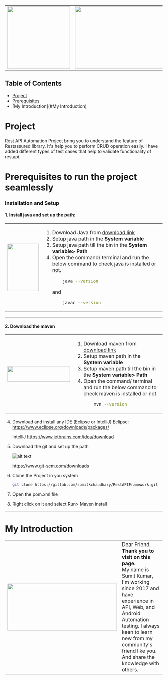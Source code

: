 
<table>
  <tr>
    <td><img src="https://yt3.googleusercontent.com/x1JWabKf0h0RKgFmFdhTM_2sq5yUsnQxd2Xqi085IkSgWAr1TJqNIal-QfPy67D8rAnILVaq=s900-c-k-c0x00ffffff-no-rj"  width="200" height="200"></td>
    <td><img src="https://www.towardsanalytic.com/wp-content/uploads/Best-API-Test-Automation-Tools.png"  width="600" height="200"></td>
  </tr>
 </table>


## Table of Contents
- [Project](#project)
- [Prerequisites](#prerequisites-to-run-the-project-seamlessly-)
- [My Introduction](#My Introduction)


# Project 

Rest API Automation Project bring you to understand the feature of Restassured library. It's help you to perform CRUD operation easily.
I have added different types of test cases that help to validate functionality of restapi. 


# Prerequisites to run the project seamlessly 

### Installation and Setup 



#### 1. Install java and set up the path:

<table>
   <tr>
      <td><img src="https://upload.wikimedia.org/wikipedia/en/thumb/3/30/Java_programming_language_logo.svg/121px-Java_programming_language_logo.svg.png" width="100" height="150"></td>
      <td> 
         <ol>
            <li>Download Java from <a href="https://www.oracle.com/java/technologies/downloads/">download link</a></li>
            <li>Setup java path in the <b>System variable</b></li>
            <li>Setup java path till the bin in the <b>System variable> Path</b></li>
            <li>    Open the command/ terminal and run the below command to check 
                     java is installed or not.
            </li>

```bash
    java --version 
   ```
and 

```bash
    javac --version 
   ```

   </ol>  
      </td>
   </tr>
</table>

----------------------------------------------------

#### 2. Download the maven

<table>
   <tr>
      <td><img src="https://maven.apache.org/images/maven-logo-black-on-white.png" width="200" height="50"></td>
      <td> 
         <ol>
            <li>Download maven from <a href="  https://maven.apache.org/download.cgi">download link</a></li>
            <li>Setup maven path in the <b>System variable</b></li>
            <li>Setup maven path till the bin in the <b>System variable> Path</b></li>
            <li>    Open the command/ terminal and run the below command to check 
                     maven is installed or not.
            </li>

```bash
    mvn --version 
   ```
   </ol>  
      </td>
   </tr>
</table>


  
4. Download and install any IDE (Eclipse or IntelliJ) 
    Eclipse: https://www.eclipse.org/downloads/packages/

    IntelliJ https://www.jetbrains.com/idea/download

5. Download the git and set up the path

   ![alt text](  https://git-scm.com/images/logo@2x.png?width=400?raw=true)
    
    https://www.git-scm.com/downloads

6. Clone the Project in you system 

      ```bash
    git clone https://gitlab.com/sumitkchaudhary/RestAPIFramework.git 
    ```
7. Open the pom.xml file 
8. Right click on it and select Run> Maven install 



-------------------------------

# My Introduction
 

<table>
  <tr>
    <td><img src="https://gitlab.com/uploads/-/system/user/avatar/2301036/avatar.png" width=350 height=150> </td>
    <td>Dear Friend, <br> <b>Thank you to visit on this page.</b> <br> My name is Sumit Kumar, I'm working since 2017 and have experience in API, Web, and Android Automation testing. I always keen to learn new from my community's friend like you. And share the knowledge with others.
</td>
  </tr>
 </table>